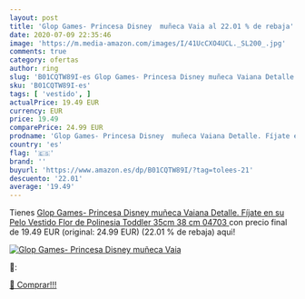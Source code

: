 ```yaml
---
layout: post
title: 'Glop Games- Princesa Disney  muñeca Vaia al 22.01 % de rebaja'
date: 2020-07-09 22:35:46
image: 'https://m.media-amazon.com/images/I/41UcCXO4UCL._SL200_.jpg'
comments: true
category: ofertas
author: ring
slug: 'B01CQTW89I-es Glop Games- Princesa Disney muñeca Vaiana Detalle. Fíjate...'
sku: 'B01CQTW89I-es'
tags: [ 'vestido', ]
actualPrice: 19.49 EUR
currency: EUR
price: 19.49
comparePrice: 24.99 EUR
prodname: 'Glop Games- Princesa Disney  muñeca Vaiana Detalle. Fíjate en su Pelo  Vestido  Flor de Polinesia Toddler 35cm  38 cm  04703 '
country: 'es'
flag: '🇪🇸'
brand: ''
buyurl: 'https://www.amazon.es/dp/B01CQTW89I/?tag=tolees-21'
descuento: '22.01'
average: '19.49'
---
```


Tienes [Glop Games- Princesa Disney  muñeca Vaiana Detalle. Fíjate en su Pelo  Vestido  Flor de Polinesia Toddler 35cm  38 cm  04703 ](https://www.amazon.es/dp/B01CQTW89I/?tag=tolees-21) con precio final de  19.49 EUR (original: 24.99 EUR) (22.01 %  de rebaja) aqui!

[![Glop Games- Princesa Disney  muñeca Vaia](https://m.media-amazon.com/images/I/41UcCXO4UCL._SL200_.jpg)](https://www.amazon.es/dp/B01CQTW89I/?tag=tolees-21)

🔎:


[🛒 Comprar!!!](https://www.amazon.es/dp/B01CQTW89I/?tag=tolees-21)
